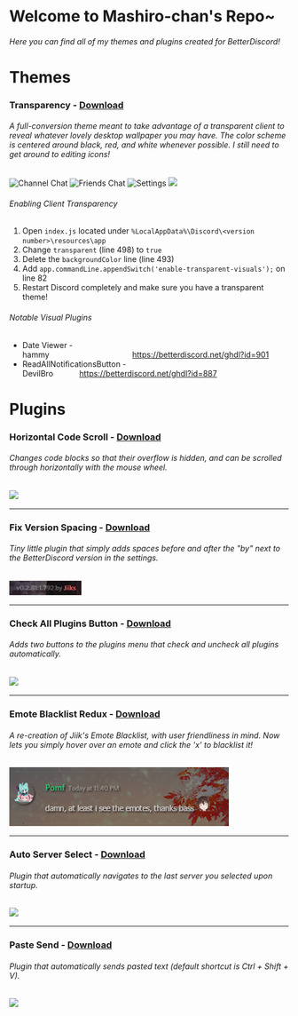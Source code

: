 # Welcome to Mashiro-chan's Repo~

###### Here you can find all of my themes and plugins created for BetterDiscord!

# Themes

### Transparency - [Download](https://betterdiscord.net/ghdl?id=1024)
###### A full-conversion theme meant to take advantage of a transparent client to reveal whatever lovely desktop wallpaper you may have. The color scheme is centered around black, red, and white whenever possible. I still need to get around to editing icons!

![Channel Chat](https://i.imgur.com/109rkgO.png)
![Friends Chat](https://i.imgur.com/UPvMxMJ.png)
![Settings](https://i.imgur.com/sDEUL8z.png)
<img src="/Themes/Transparency/TransparencyThemePreview.gif?raw=true">
###### Enabling Client Transparency
1. Open `index.js` located under `%LocalAppData%\Discord\<version number>\resources\app`
2. Change `transparent` (line 498) to `true`
3. Delete the `backgroundColor` line (line 493)
4. Add `app.commandLine.appendSwitch('enable-transparent-visuals');` on line 82
5. Restart Discord completely and make sure you have a transparent theme!

###### Notable Visual Plugins
* Date Viewer - hammy                                      https://betterdiscord.net/ghdl?id=901
* ReadAllNotificationsButton - DevilBro            https://betterdiscord.net/ghdl?id=887

# Plugins

### Horizontal Code Scroll - [Download](https://betterdiscord.net/ghdl?id=1021)
###### Changes code blocks so that their overflow is hidden, and can be scrolled through horizontally with the mouse wheel.
<img src="/Plugins/HorizontalCodeScroll/HorizontalCodeScrollPreview.gif?raw=true">

***

### Fix Version Spacing - [Download](https://betterdiscord.net/ghdl?id=1022)
###### Tiny little plugin that simply adds spaces before and after the "by" next to the BetterDiscord version in the settings.
<img src="/Plugins/FixVersionSpacing/FixVersionSpacingPreview.gif?raw=true">

***

### Check All Plugins Button - [Download](https://betterdiscord.net/ghdl?id=1025)
###### Adds two buttons to the plugins menu that check and uncheck all plugins automatically.
<img src="/Plugins/CheckAllPluginsButton/CheckAllPluginsButtonPreview.gif?raw=true">

***

### Emote Blacklist Redux - [Download](https://betterdiscord.net/ghdl?id=1030)
###### A re-creation of Jiik's Emote Blacklist, with user friendliness in mind. Now lets you simply hover over an emote and click the 'x' to blacklist it!
<img src="/Plugins/EmoteBlacklistRedux/EmoteBlacklistReduxPreview.gif?raw=true">

***

### Auto Server Select - [Download](https://betterdiscord.net/ghdl?id=1040)
###### Plugin that automatically navigates to the last server you selected upon startup.
<img src="/Plugins/AutoServerSelect/AutoServerSelectPreview.gif?raw=true">

***

### Paste Send - [Download](https://betterdiscord.net/ghdl?id=1045)
###### Plugin that automatically sends pasted text (default shortcut is Ctrl + Shift + V).
<img src="/Plugins/PasteSend/PasteSendPreview.gif?raw=true">
